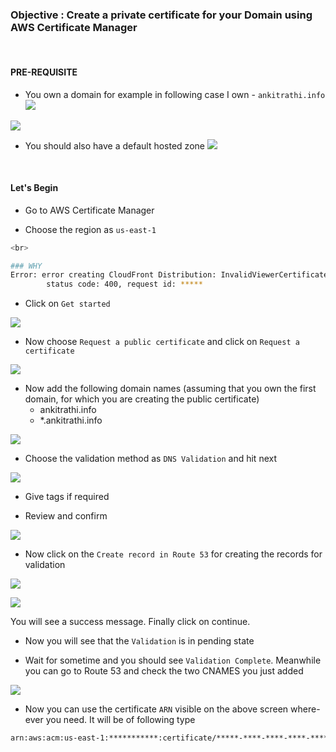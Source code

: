 ### Objective : Create a private certificate for your Domain using AWS Certificate Manager

<br>

#### PRE-REQUISITE
- You own a domain for example in following case I own - `ankitrathi.info`
![](.images/route53_dashboard.png)

![](.images/route53_dashboard_registered_domains.png)

- You should also have a default hosted zone
![](.images/route53_hosted_zones.png)


<br>

#### Let's Begin
- Go to AWS Certificate Manager

- Choose the region as `us-east-1`
```bash
<br>

### WHY
Error: error creating CloudFront Distribution: InvalidViewerCertificate: The specified SSL certificate doesn't exist, isn't in us-east-1 region, isn't valid, or doesn't include a valid certificate chain.
        status code: 400, request id: *****
```

- Click on `Get started`

![](.images/cert_manager_provision_certificates.png)


- Now choose `Request a public certificate` and click on `Request a certificate`

![](.images/cert_manager_request_a_public_certificate.png)




- Now add the following domain names (assuming that you own the first domain, for which you are creating the public certificate)
  - ankitrathi.info
  - *.ankitrathi.info

![](.images/cert_manager_add_domain_names.png)  

- Choose the validation method as `DNS Validation` and hit next

![](.images/cert_manager_select_validation_method.png)

- Give tags if required

- Review and confirm

![](.images/cert_manager_review.png)


- Now click on the `Create record in Route 53` for creating the records for validation

![](.images/cert_manager_validation.png)

![](.images/cert_manager_create_record_in_route_53.png)
  
You will see a success message. Finally click on continue.

- Now you will see that the `Validation` is in pending state

- Wait for sometime and you should see `Validation Complete`. Meanwhile you can go to Route 53 and check the two CNAMES you just added


![](.images/cert_manager_validation_success.png)

- Now you can use the certificate `ARN` visible on the above screen where-ever you need.
  It will be of following type
```bash
arn:aws:acm:us-east-1:***********:certificate/*****-****-****-****-********
```



 
